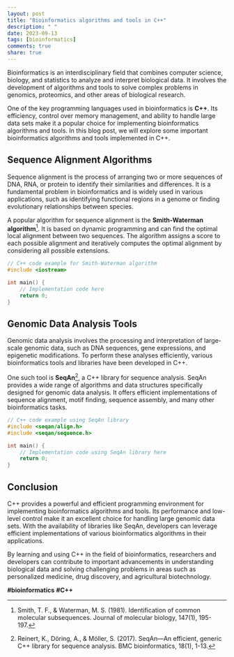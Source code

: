 ```yaml
---
layout: post
title: "Bioinformatics algorithms and tools in C++"
description: " "
date: 2023-09-13
tags: [bioinformatics]
comments: true
share: true
---
```


Bioinformatics is an interdisciplinary field that combines computer science, biology, and statistics to analyze and interpret biological data. It involves the development of algorithms and tools to solve complex problems in genomics, proteomics, and other areas of biological research.

One of the key programming languages used in bioinformatics is **C++**. Its efficiency, control over memory management, and ability to handle large data sets make it a popular choice for implementing bioinformatics algorithms and tools. In this blog post, we will explore some important bioinformatics algorithms and tools implemented in C++.

## Sequence Alignment Algorithms

Sequence alignment is the process of arranging two or more sequences of DNA, RNA, or protein to identify their similarities and differences. It is a fundamental problem in bioinformatics and is widely used in various applications, such as identifying functional regions in a genome or finding evolutionary relationships between species.

A popular algorithm for sequence alignment is the **Smith-Waterman algorithm**[^1^]. It is based on dynamic programming and can find the optimal local alignment between two sequences. The algorithm assigns a score to each possible alignment and iteratively computes the optimal alignment by considering all possible extensions.

```cpp
// C++ code example for Smith-Waterman algorithm
#include <iostream>

int main() {
    // Implementation code here
    return 0;
}
```

## Genomic Data Analysis Tools

Genomic data analysis involves the processing and interpretation of large-scale genomic data, such as DNA sequences, gene expressions, and epigenetic modifications. To perform these analyses efficiently, various bioinformatics tools and libraries have been developed in C++.

One such tool is **SeqAn**[^2^], a C++ library for sequence analysis. SeqAn provides a wide range of algorithms and data structures specifically designed for genomic data analysis. It offers efficient implementations of sequence alignment, motif finding, sequence assembly, and many other bioinformatics tasks.

```cpp
// C++ code example using SeqAn library
#include <seqan/align.h>
#include <seqan/sequence.h>

int main() {
    // Implementation code using SeqAn library here
    return 0;
}
```

## Conclusion

C++ provides a powerful and efficient programming environment for implementing bioinformatics algorithms and tools. Its performance and low-level control make it an excellent choice for handling large genomic data sets. With the availability of libraries like SeqAn, developers can leverage efficient implementations of various bioinformatics algorithms in their applications.

By learning and using C++ in the field of bioinformatics, researchers and developers can contribute to important advancements in understanding biological data and solving challenging problems in areas such as personalized medicine, drug discovery, and agricultural biotechnology.

**#bioinformatics** **#C++**

[^1^]: Smith, T. F., & Waterman, M. S. (1981). Identification of common molecular subsequences. Journal of molecular biology, 147(1), 195-197.

[^2^]: Reinert, K., Döring, A., & Möller, S. (2017). SeqAn—An efficient, generic C++ library for sequence analysis. BMC bioinformatics, 18(1), 1-13.